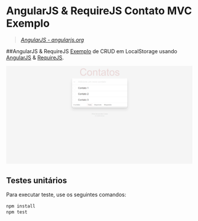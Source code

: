 # AngularJS & RequireJS Contato MVC Exemplo

> _[AngularJS - angularjs.org](http://angularjs.org)_


##AngularJS & RequireJS
[Exemplo](http://angularjs.ahscode.com.br) de CRUD em LocalStorage usando [AngularJS](http://angularjs.org) & [RequireJS](http://requirejs.org).

![alt text](https://github.com/ahsouza/angularjs_require/blob/master/1.png)

## Testes unitários 

Para executar teste, use os seguintes comandos:

    npm install
    npm test

